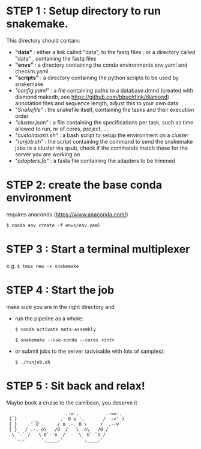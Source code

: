 # STEP 1 : Setup directory to run snakemake. 

This directory should contain: 
- **"data"** : either a link called "data", to the fastq files ; or a directory called "data" , containing the fastq files
- **"envs"** : a directory containing the conda environments env.yaml and checkm.yaml
- **"scripts"** : a directory containing the python scripts to be used by snakemake
- *"config.yaml"* : a file containing paths to a database.dmnd (created with diamond makedb, see https://github.com/bbuchfink/diamond) annotation files and sequence length, adjust this to your own data
- *"Snakefile"* : the snakefile itself, containing the tasks and their execution order
- *"cluster.json"* : a file containing the specifications per task, such as time allowed to run, nr of cores, project, ...
- *"custombash.sh"* : a bash script to setup the environment on a cluster
- *"runjob.sh"* : the script containing the command to send the snakemake jobs to a cluster via qsub, check if the commands match these for the server you are working on
- *"adapters.fa"* : a fasta file containing the adapters to be trimmed

# STEP 2: create the base conda environment

requires anaconda (https://www.anaconda.com/)

`$ conda env create -f envs/env.yaml `

# STEP 3 : Start a terminal multiplexer 

e.g. `$ tmux new -s snakemake `

# STEP 4 : Start the job 

make sure you are in the right directory and 

- run the pipeline as a whole:

	`$ conda activate meta-assembly `

	`$ snakemake --use-conda --cores <int> `

- or  submit jobs to the server (advisable with lots of samples):

	`$ ./runjob.sh `

# STEP 5 : Sit back and relax! 
Maybe book a cruise to the carribean, you deserve it

      _                   .-=-.          .-==-.
     { }      __        .' O o '.       /  -<' )
     { }    .' O'.     / o .-. O \     /  .--v`
     { }   / .-. o\   /O  /   \  o\   /O /
      \ `-` /   \ O`-'o  /     \  O`-`o /
       `-.-`     '.____.'       `.____.'
